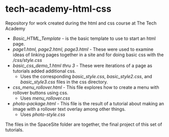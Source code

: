 # tech-academy-html-css
Repository for work created during the html and css course at The Tech Academy

- *Basic_HTML_Template* - is the basic template to use to start an html page. 
- *page1.html, page2.html, page3.html* - These were used to examine ideas of linking pages together in a site and for doing basic css with the */css/style.css*
- *basic_css_demo_1.html thru 3* - These were iterations of a page as tutorials added additional css.
  + Uses the corresponding *basic_style.css*, *basic_style2.css*, and *basic_style3.css* files in the css directory.
- *css_menu_rollover.html* - This file explores how to create a menu with rollover buttons using css.
  + Uses *menu_rollover.css*
- *photo-package.html* - This file is the result of a tutorial about making an image with a rollover text overlay among other things.
  + Uses *photo-style.css*

The files in the SpaceSite folder are together, the final project of this set of tutorials.
